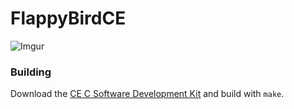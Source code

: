 # FlappyBirdCE

![Imgur](https://i.imgur.com/3KSRHbL.gif)

### Building

Download the [CE C Software Development Kit](https://github.com/CE-Programming/toolchain/releases/latest) and build with `make`.